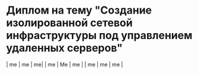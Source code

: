 # Диплом на тему "Создание изолированной сетевой инфраструктуры под управлением удаленных серверов"
| me | me | me|
| me | Me | me |
| me | me | me | 
